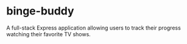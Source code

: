# binge-buddy
A full-stack Express application allowing users to track their progress watching their favorite TV shows.
